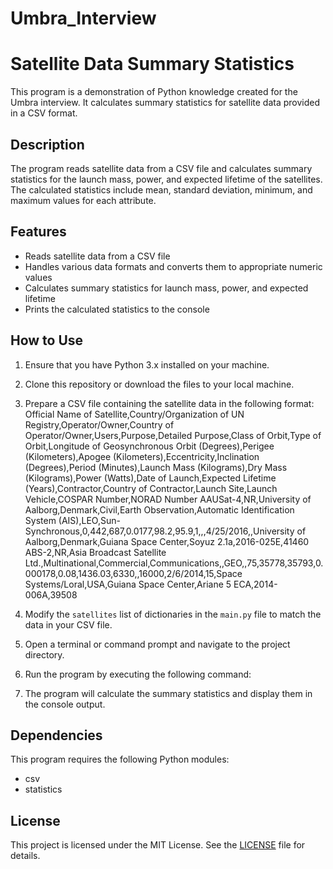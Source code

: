# Umbra_Interview

# Satellite Data Summary Statistics

This program is a demonstration of Python knowledge created for the Umbra interview. It calculates summary statistics for satellite data provided in a CSV format.

## Description

The program reads satellite data from a CSV file and calculates summary statistics for the launch mass, power, and expected lifetime of the satellites. The calculated statistics include mean, standard deviation, minimum, and maximum values for each attribute.

## Features

- Reads satellite data from a CSV file
- Handles various data formats and converts them to appropriate numeric values
- Calculates summary statistics for launch mass, power, and expected lifetime
- Prints the calculated statistics to the console

## How to Use

1. Ensure that you have Python 3.x installed on your machine.

2. Clone this repository or download the files to your local machine.

3. Prepare a CSV file containing the satellite data in the following format:
Official Name of Satellite,Country/Organization of UN Registry,Operator/Owner,Country of Operator/Owner,Users,Purpose,Detailed Purpose,Class of Orbit,Type of Orbit,Longitude of Geosynchronous Orbit (Degrees),Perigee (Kilometers),Apogee (Kilometers),Eccentricity,Inclination (Degrees),Period (Minutes),Launch Mass (Kilograms),Dry Mass (Kilograms),Power (Watts),Date of Launch,Expected Lifetime (Years),Contractor,Country of Contractor,Launch Site,Launch Vehicle,COSPAR Number,NORAD Number
AAUSat-4,NR,University of Aalborg,Denmark,Civil,Earth Observation,Automatic Identification System (AIS),LEO,Sun-Synchronous,0,442,687,0.0177,98.2,95.9,1,,,4/25/2016,,University of Aalborg,Denmark,Guiana Space Center,Soyuz 2.1a,2016-025E,41460
ABS-2,NR,Asia Broadcast Satellite Ltd.,Multinational,Commercial,Communications,,GEO,,75,35778,35793,0.000178,0.08,1436.03,6330,,16000,2/6/2014,15,Space Systems/Loral,USA,Guiana Space Center,Ariane 5 ECA,2014-006A,39508

4. Modify the `satellites` list of dictionaries in the `main.py` file to match the data in your CSV file.

5. Open a terminal or command prompt and navigate to the project directory.

6. Run the program by executing the following command:

7. The program will calculate the summary statistics and display them in the console output.

## Dependencies

This program requires the following Python modules:

- csv
- statistics

## License

This project is licensed under the MIT License. See the [LICENSE](LICENSE) file for details.

